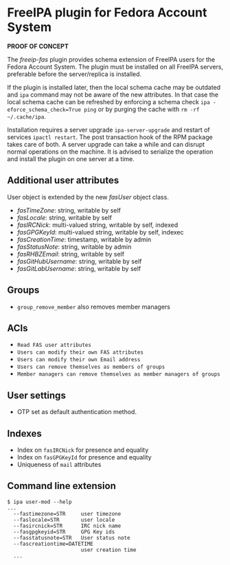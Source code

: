# FreeIPA plugin for Fedora Account System

**PROOF OF CONCEPT**

The *freeip-fas* plugin provides schema extension of FreeIPA users for
the Fedora Account System. The plugin must be installed on all FreeIPA
servers, preferable before the server/replica is installed.

If the plugin is installed later, then the local schema cache may be
outdated and ``ipa`` command may not be aware of the new attributes.
In that case the local schema cache can be refreshed by enforcing
a schema check ``ipa -eforce_schema_check=True ping`` or by purging
the cache with ``rm -rf ~/.cache/ipa``.

Installation requires a server upgrade ``ipa-server-upgrade`` and
restart of services ``ipactl restart``. The post transaction hook
of the RPM package takes care of both. A server upgrade can take a
while and can disrupt normal operations on the machine. It is advised
to serialize the operation and install the plugin on one server at a
time.

## Additional user attributes

User object is extended by the new *fasUser* object class.

* *fasTimeZone*: string, writable by self
* *fasLocale*: string, writable by self
* *fasIRCNick*: multi-valued string, writable by self, indexed
* *fasGPGKeyId*: multi-valued string, writable by self, indexec
* *fasCreationTime*: timestamp, writable by admin
* *fasStatusNote*: string, writable by admin
* *fasRHBZEmail*: string, writable by self
* *fasGitHubUsername*: string, writable by self
* *fasGitLabUsername*: string, writable by self

## Groups

* ``group_remove_member`` also removes member managers

## ACIs

* ``Read FAS user attributes``
* ``Users can modify their own FAS attributes``
* ``Users can modify their own Email address``
* ``Users can remove themselves as members of groups``
* ``Member managers can remove themselves as member managers of groups``

## User settings

* OTP set as default authentication method.

## Indexes

* Index on ``fasIRCNick`` for presence and equality
* Index on ``fasGPGKeyId`` for presence and equality
* Uniqueness of ``mail`` attributes

## Command line extension

```
$ ipa user-mod --help
...
  --fastimezone=STR     user timezone
  --faslocale=STR       user locale
  --fasircnick=STR      IRC nick name
  --fasgpgkeyid=STR     GPG Key ids
  --fasstatusnote=STR   User status note
  --fascreationtime=DATETIME
                        user creation time
  ...
```
